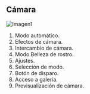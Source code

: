 ## Cámara

![Imagen1](http://static.energysistem.com/images/manuals/42430/565c21f09aede.jpg)


1. Modo automático.
2. Efectos de cámara.
3. Intercambio de cámara.
4. Modo Belleza de rostro.
5. Ajustes.
6. Selección de modo.
7. Botón de disparo.
8. Acceso a galería.
9. Previsualización de cámara.


